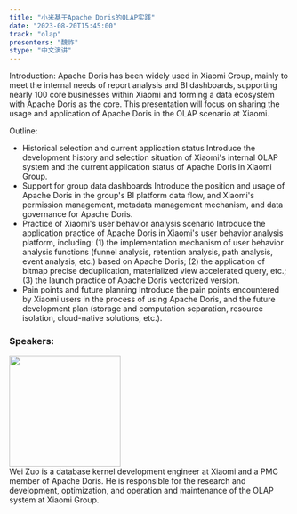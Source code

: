 ```yaml
---
title: "小米基于Apache Doris的OLAP实践"
date: "2023-08-20T15:45:00" 
track: "olap"
presenters: "魏祚"
stype: "中文演讲"
---
```

Introduction: Apache Doris has been widely used in Xiaomi Group, mainly to meet the internal needs of report analysis and BI dashboards, supporting nearly 100 core businesses within Xiaomi and forming a data ecosystem with Apache Doris as the core. This presentation will focus on sharing the usage and application of Apache Doris in the OLAP scenario at Xiaomi.

Outline:

- Historical selection and current application status
Introduce the development history and selection situation of Xiaomi's internal OLAP system and the current application status of Apache Doris in Xiaomi Group.
- Support for group data dashboards
Introduce the position and usage of Apache Doris in the group's BI platform data flow, and Xiaomi's permission management, metadata management mechanism, and data governance for Apache Doris.
- Practice of Xiaomi's user behavior analysis scenario
Introduce the application practice of Apache Doris in Xiaomi's user behavior analysis platform, including: (1) the implementation mechanism of user behavior analysis functions (funnel analysis, retention analysis, path analysis, event analysis, etc.) based on Apache Doris; (2) the application of bitmap precise deduplication, materialized view accelerated query, etc.; (3) the launch practice of Apache Doris vectorized version.
- Pain points and future planning
Introduce the pain points encountered by Xiaomi users in the process of using Apache Doris, and the future development plan (storage and computation separation, resource isolation, cloud-native solutions, etc.).
 ### Speakers: 
 <img src="https://img.bagevent.com/resource/20230601/1448212070.png" width="200" /><br>
 Wei Zuo is a database kernel development engineer at Xiaomi and a PMC member of Apache Doris. He is responsible for the research and development, optimization, and operation and maintenance of the OLAP system at Xiaomi Group.<br><br>